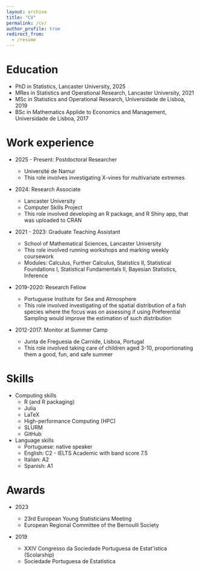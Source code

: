 ```yaml
---
layout: archive
title: "CV"
permalink: /cv/
author_profile: true
redirect_from:
  - /resume
---
```


Education
======
* PhD in Statistics, Lancaster University, 2025
* MRes in Statistics and Operational Research, Lancaster University, 2021
* MSc in Statistics and Operational Research, Universidade de Lisboa, 2019
* BSc in Mathematics Applide to Economics and Management, Universidade de Lisboa, 2017

Work experience
======
* 2025 - Present: Postdoctoral Researcher
  * Université de Namur
  * This role involves investigating X-vines for multivariate extremes
  
* 2024: Research Associate
  * Lancaster University
  * Computer Skills Project
  * This role involved developing an R package, and R Shiny app, that was uploaded to CRAN

* 2021 - 2023: Graduate Teaching Assistant
  * School of Mathematical Sciences, Lancaster University
  * This role involved running workshops and marking weekly coursework
  * Modules: Calculus, Further Calculus, Statistics II, Statistical Foundations I, Statistical Fundamentals II, Bayesian Statistics, Inference

* 2019-2020: Research Fellow
  * Portuguese Institute for Sea and Atmosphere
  * This role involved investigating of the spatial distribution of a fish species where the focus was on assessing if using Preferential Sampling would improve the estimation of such distribution
  
* 2012-2017: Monitor at Summer Camp
  * Junta de Freguesia de Carnide, Lisboa, Portugal
  * This role involved taking care of children aged 3-10, proportionating them a good, fun, and safe summer 
  
Skills
======
* Computing skills
  * R (and R packaging)
  * Julia
  * LaTeX
  * High-performance Computing (HPC)
  * SLURM
  * GitHub
* Language skills
  * Portuguese: native speaker
  * English: C2 - IELTS Academic with band score 7.5
  * Italian: A2
  * Spanish: A1

Awards
======
* 2023
  * 23rd European Young Statisticians Meeting
  * European Regional Committee of the Bernoulli Society
  
* 2019
  * XXIV Congresso da Sociedade Portuguesa de Estat\'istica (Scolarship)
  * Sociedade Portuguesa de Estatística
